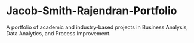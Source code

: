 # Jacob-Smith-Rajendran-Portfolio
A portfolio of academic and industry-based projects in Business Analysis, Data Analytics, and Process Improvement.
